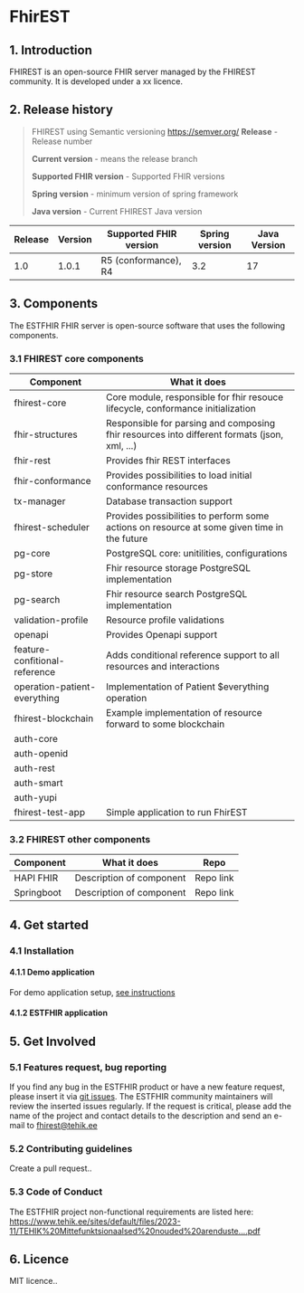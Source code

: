 # FhirEST
## 1. Introduction

FHIREST is an open-source FHIR server managed by the FHIREST community. It is developed under a xx licence. 

## 2. Release history
> FHIREST using Semantic versioning https://semver.org/
> **Release** - Release number
> 
> **Current version** - means the release branch
> 
> **Supported FHIR version** - Supported FHIR versions
> 
> **Spring version** - minimum version of spring framework
> 
> **Java version** - Current FHIREST Java version


| Release | Version | Supported FHIR version | Spring version | Java Version |
| ------- | ------- | ---------------------- | -------------- | ------------ |
| 1.0     | 1.0.1   | R5 (conformance), R4                 |         3.2    |       17     |

## 3. Components

The ESTFHIR FHIR server is open-source software that uses the following components. 

### 3.1 FHIREST core components 

| Component                     | What it does                                                                                 |
|-------------------------------|----------------------------------------------------------------------------------------------|
| fhirest-core                  | Core module, responsible for fhir resouce lifecycle, conformance initialization              |
| fhir-structures               | Responsible for parsing and composing fhir resources into different formats (json, xml, ...) |
| fhir-rest                     | Provides fhir REST interfaces                                                                |
| fhir-conformance              | Provides possibilities to load initial conformance resources                                 |
| tx-manager                    | Database transaction support                                                                 |
| fhirest-scheduler             | Provides possibilities to perform some actions on resource at some given time in the future  |
| pg-core                       | PostgreSQL core: unitilities, configurations                                                 |
| pg-store                      | Fhir resource storage PostgreSQL implementation                                              |
| pg-search                     | Fhir resource search PostgreSQL implementation                                               |
| validation-profile            | Resource profile validations                                                                 |
| openapi                       | Provides Openapi support                                                                     |
| feature-confitional-reference | Adds conditional reference support to all resources and interactions                         |
| operation-patient-everything  | Implementation of Patient $everything operation                                              |
| fhirest-blockchain            | Example implementation of resource forward to some blockchain                                |
| auth-core                     |                                                                                              |
| auth-openid                   |                                                                                              |
| auth-rest                     |                                                                                              |
| auth-smart                    |                                                                                              |
| auth-yupi                     |                                                                                              |
| fhirest-test-app              | Simple application to run FhirEST                                                            |

### 3.2 FHIREST other components

| Component | What it does | Repo | 
| ------- | ------- | ------ |
| HAPI FHIR | Description of component   | Repo link |
| Springboot| Description of component   | Repo link |


## 4. Get started
### 4.1 Installation
#### 4.1.1 Demo application
For demo application setup, [see instructions ](https://github.com/fhirest/fhirest-examples/tree/master/fhirest-demo)

#### 4.1.2 ESTFHIR application


## 5. Get Involved
### 5.1 Features request, bug reporting

If you find any bug in the ESTFHIR product or have a new feature request, please insert it via [git issues](https://github.com/fhirest/fhirest/issues/new/choose). The ESTFHIR community maintainers will review the inserted issues regularly. If the request is critical, please add the name of the project and contact details to the description and send an e-mail to fhirest@tehik.ee

### 5.2 Contributing guidelines

Create a pull request..

### 5.3 Code of Conduct

The ESTFHIR project non-functional requirements are listed here: https://www.tehik.ee/sites/default/files/2023-11/TEHIK%20Mittefunktsionaalsed%20nouded%20arenduste....pdf 


## 6. Licence

MIT licence..
